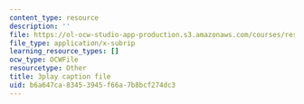 ```yaml
---
content_type: resource
description: ''
file: https://ol-ocw-studio-app-production.s3.amazonaws.com/courses/res-18-009-learn-differential-equations-up-close-with-gilbert-strang-and-cleve-moler-fall-2015/b6a647ca83453945f66a7b8bcf274dc3_aW-e04zwTnc.srt
file_type: application/x-subrip
learning_resource_types: []
ocw_type: OCWFile
resourcetype: Other
title: 3play caption file
uid: b6a647ca-8345-3945-f66a-7b8bcf274dc3
---
```

